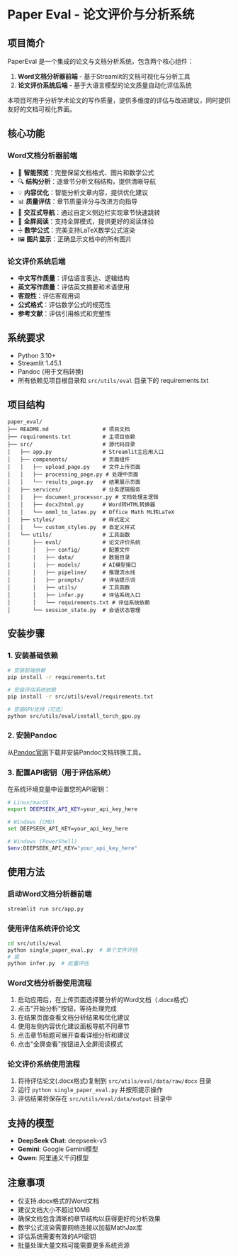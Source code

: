 # Paper Eval - 论文评价与分析系统

## 项目简介

PaperEval 是一个集成的论文与文档分析系统，包含两个核心组件：
1. **Word文档分析器前端** - 基于Streamlit的文档可视化与分析工具
2. **论文评价系统后端** - 基于大语言模型的论文质量自动化评估系统

本项目可用于分析学术论文的写作质量，提供多维度的评估与改进建议，同时提供友好的文档可视化界面。

## 核心功能

### Word文档分析器前端

- 📝 **智能预览**：完整保留文档格式、图片和数学公式
- 🔍 **结构分析**：逐章节分析文档结构，提供清晰导航
- 💡 **内容优化**：智能分析文章内容，提供优化建议
- 📊 **质量评估**：章节质量评分与改进方向指导
- 🔖 **交互式导航**：通过自定义侧边栏实现章节快速跳转
- 📱 **全屏阅读**：支持全屏模式，提供更好的阅读体验
- ➗ **数学公式**：完美支持LaTeX数学公式渲染
- 🖼️ **图片显示**：正确显示文档中的所有图片

### 论文评价系统后端

- **中文写作质量**：评估语言表达、逻辑结构
- **英文写作质量**：评估英文摘要和术语使用
- **客观性**：评估客观用词
- **公式格式**：评估数学公式的规范性
- **参考文献**：评估引用格式和完整性

## 系统要求

- Python 3.10+ 
- Streamlit 1.45.1
- Pandoc (用于文档转换)
- 所有依赖见项目根目录和 `src/utils/eval` 目录下的 requirements.txt

## 项目结构

```
paper_eval/
├── README.md                 # 项目文档
├── requirements.txt          # 主项目依赖
├── src/                      # 源代码目录
│   ├── app.py                # Streamlit主应用入口
│   ├── components/           # 页面组件
│   │   ├── upload_page.py    # 文件上传页面
│   │   ├── processing_page.py # 处理中页面
│   │   └── results_page.py   # 结果展示页面
│   ├── services/             # 业务逻辑服务
│   │   ├── document_processor.py # 文档处理主逻辑
│   │   ├── docx2html.py      # Word转HTML转换器
│   │   └── omml_to_latex.py  # Office Math ML转LaTeX
│   ├── styles/               # 样式定义
│   │   └── custom_styles.py  # 自定义样式
│   └── utils/                # 工具函数
│       ├── eval/             # 论文评价系统
│       │   ├── config/       # 配置文件
│       │   ├── data/         # 数据目录
│       │   ├── models/       # AI模型接口
│       │   ├── pipeline/     # 推理流水线
│       │   ├── prompts/      # 评估提示词
│       │   ├── utils/        # 工具函数
│       │   ├── infer.py      # 评估系统入口
│       │   └── requirements.txt # 评估系统依赖
│       └── session_state.py  # 会话状态管理
```

## 安装步骤

### 1. 安装基础依赖

```bash
# 安装前端依赖
pip install -r requirements.txt

# 安装评估系统依赖
pip install -r src/utils/eval/requirements.txt

# 安装GPU支持（可选）
python src/utils/eval/install_torch_gpu.py
```

### 2. 安装Pandoc

从[Pandoc官网](https://pandoc.org/installing.html)下载并安装Pandoc文档转换工具。

### 3. 配置API密钥（用于评估系统）

在系统环境变量中设置您的API密钥：

```bash
# Linux/macOS
export DEEPSEEK_API_KEY=your_api_key_here

# Windows (CMD)
set DEEPSEEK_API_KEY=your_api_key_here

# Windows (PowerShell)
$env:DEEPSEEK_API_KEY="your_api_key_here"
```

## 使用方法

### 启动Word文档分析器前端

```bash
streamlit run src/app.py
```

### 使用评估系统评价论文

```bash
cd src/utils/eval
python single_paper_eval.py  # 单个文件评估
# 或
python infer.py  # 批量评估
```

### Word文档分析器使用流程

1. 启动应用后，在上传页面选择要分析的Word文档（.docx格式）
2. 点击"开始分析"按钮，等待处理完成
3. 在结果页面查看文档分析结果和优化建议
4. 使用左侧内容优化建议面板导航不同章节
5. 点击章节标题可展开查看详细分析和建议
6. 点击"全屏查看"按钮进入全屏阅读模式

### 论文评价系统使用流程

1. 将待评估论文(.docx格式)复制到 `src/utils/eval/data/raw/docx` 目录
2. 运行 `python single_paper_eval.py` 并按照提示操作
3. 评估结果将保存在 `src/utils/eval/data/output` 目录中

## 支持的模型

- **DeepSeek Chat**: deepseek-v3
- **Gemini**: Google Gemini模型
- **Qwen**: 阿里通义千问模型

## 注意事项

- 仅支持.docx格式的Word文档
- 建议文档大小不超过10MB
- 确保文档包含清晰的章节结构以获得更好的分析效果
- 数学公式渲染需要网络连接以加载MathJax库
- 评估系统需要有效的API密钥
- 批量处理大量文档可能需要更多系统资源
